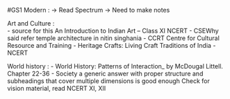 
#GS1 
Modern :
	 -> Read Spectrum
	 -> Need to make notes

Art and Culture :  
	- source for this An Introduction to Indian Art – Class XI NCERT
	- CSEWhy said refer temple architecture in nitin singhania
	- CCRT Centre for Cultural Resource and Training
	- Heritage Crafts: Living Craft Traditions of India -NCERT

World history  :
	- World History: Patterns of Interaction_ by McDougal Littell. Chapter 22-36
	- 
Society 
	a generic answer with proper structure and subheadings that cover multiple dimensions is good enough
	 Check for vision material, read NCERT XI, XII
